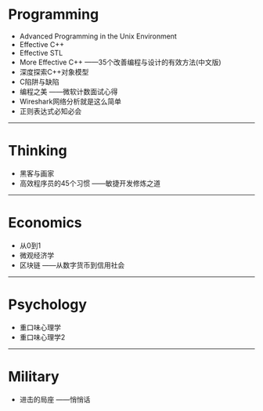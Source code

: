 # Programming

- Advanced Programming in the Unix Environment
- Effective C++
- Effective STL
- More Effective C++ ——35个改善编程与设计的有效方法(中文版)
- 深度探索C++对象模型
- C陷阱与缺陷
- 编程之美 ——微软计数面试心得
- Wireshark网络分析就是这么简单
- 正则表达式必知必会

---
# Thinking

- 黑客与画家
- 高效程序员的45个习惯 ——敏捷开发修炼之道

---
# Economics

- 从0到1
- 微观经济学
- 区块链 ——从数字货币到信用社会

---
# Psychology

- 重口味心理学
- 重口味心理学2

---
# Military

- 进击的局座 ——悄悄话